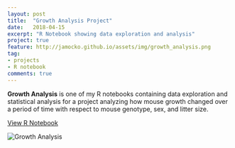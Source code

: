 ```yaml
---
layout: post
title:  "Growth Analysis Project"
date:   2018-04-15
excerpt: "R Notebook showing data exploration and analysis"
project: true
feature: http://jamocko.github.io/assets/img/growth_analysis.png
tag:
- projects
- R notebook
comments: true
---
```


<b>Growth Analysis</b> is one of my R notebooks containing data exploration and statistical analysis for a project analyzing how mouse growth changed over a period of time with respect to mouse genotype, sex, and litter size.

<div markdown="0"><a href="http://juliemocko.com/notebooks/growth-analysis/" class="btn btn-info">View R Notebook</a></div>

![Growth Analysis](http://jamocko.github.io/assets/img/growth_analysis.png)    


 
